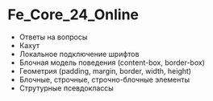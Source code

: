 # Fe_Core_24_Online

- Ответы на вопросы
- Кахут
- Локальное подключение шрифтов
- Блочная модель поведения (content-box, border-box)
- Геометрия (padding, margin, border, width, height)
- Блочные, строчные, строчно-блочные элементы
- Струтурные псевдоклассы
